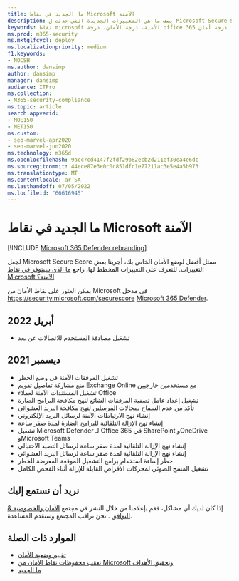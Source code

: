 ```yaml
---
title: ما الجديد في نقاط Microsoft الآمنة
description: يصف ما هي التغييرات الجديدة التي حدثت ل Microsoft Secure Score في مدخل Microsoft 365 Defender.
keywords: نقاط microsoft الآمنة، درجة الأمان، درجة office 365 الآمنة، درجة أمان microsoft، مدخل Microsoft 365 Defender
ms.prod: m365-security
ms.mktglfcycl: deploy
ms.localizationpriority: medium
f1.keywords:
- NOCSH
ms.author: dansimp
author: dansimp
manager: dansimp
audience: ITPro
ms.collection:
- M365-security-compliance
ms.topic: article
search.appverid:
- MOE150
- MET150
ms.custom:
- seo-marvel-apr2020
- seo-marvel-jun2020
ms.technology: m365d
ms.openlocfilehash: 9acc7cd4147f2fdf29b82ecb2d211ef30ea4e6dc
ms.sourcegitcommit: 44ece87e3e0c0c851dfc1e77211ac3e5e4a5b973
ms.translationtype: MT
ms.contentlocale: ar-SA
ms.lasthandoff: 07/05/2022
ms.locfileid: "66616945"
---
```

# <a name="whats-new-in-microsoft-secure-score"></a>ما الجديد في نقاط Microsoft الآمنة

[!INCLUDE [Microsoft 365 Defender rebranding](../includes/microsoft-defender.md)]

لجعل Microsoft Secure Score ممثل أفضل لوضع الأمان الخاص بك، أجرينا بعض التغييرات. للتعرف على التغييرات المخطط لها، راجع [ما الذي سيتوفر في نقاط Microsoft الآمنة؟](microsoft-secure-score-whats-coming.md)

يمكن العثور على نقاط الأمان من Microsoft في مدخل https://security.microsoft.com/securescore [Microsoft 365 Defender](microsoft-365-defender-portal.md).

## <a name="april-2022"></a>أبريل 2022

- تشغيل مصادقة المستخدم للاتصالات عن بعد

## <a name="december-2021"></a>ديسمبر 2021

- تشغيل المرفقات الآمنة في وضع الحظر
- منع مشاركة تفاصيل تقويم Exchange Online مع مستخدمين خارجيين
- تشغيل المستندات الآمنة لعملاء Office
- تشغيل إعداد عامل تصفية المرفقات الشائع لنهج مكافحة البرامج الضارة
- تأكد من عدم السماح بمجالات المرسلين لنهج مكافحة البريد العشوائي
- إنشاء نهج الارتباطات الآمنة لرسائل البريد الإلكتروني
- إنشاء نهج الإزالة التلقائية للبرامج الضارة لمدة صفر ساعة
- تشغيل Microsoft Defender لـ Office 365 في SharePoint وOneDrive وMicrosoft Teams
- إنشاء نهج الإزالة التلقائية لمدة صفر ساعة لرسائل التصيد الاحتيالي
- إنشاء نهج الإزالة التلقائية لمدة صفر ساعة لرسائل البريد العشوائي
- حظر إساءة استخدام برامج التشغيل الموقعة المعرضة للخطر
- تشغيل المسح الضوئي لمحركات الأقراص القابلة للإزالة أثناء الفحص الكامل

## <a name="we-want-to-hear-from-you"></a>نريد أن نستمع إليك

إذا كان لديك أي مشاكل، فقم بإعلامنا من خلال النشر في مجتمع [الأمان والخصوصية & التوافق](https://techcommunity.microsoft.com/t5/Security-Privacy-Compliance/bd-p/security_privacy) . نحن نراقب المجتمع وسنقدم المساعدة.

## <a name="related-resources"></a>الموارد ذات الصلة

- [تقييم وضعية الأمان](microsoft-secure-score-improvement-actions.md)
- [تعقب محفوظات نقاط الأمان من Microsoft وتحقيق الأهداف](microsoft-secure-score-history-metrics-trends.md)
- [ما الجديد](microsoft-secure-score-whats-coming.md)
